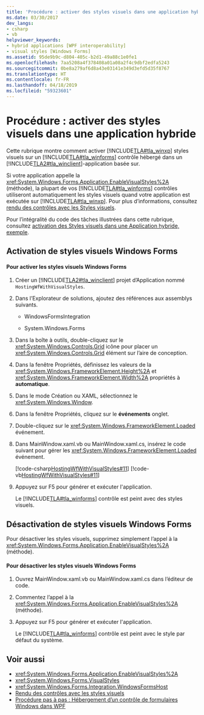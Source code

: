```yaml
---
title: 'Procédure : activer des styles visuels dans une application hybride'
ms.date: 03/30/2017
dev_langs:
- csharp
- vb
helpviewer_keywords:
- hybrid applications [WPF interoperability]
- visual styles [Windows Forms]
ms.assetid: 95de9b9c-d804-405c-b2d1-49a88c1e0fe1
ms.openlocfilehash: 7aa5208a4f378408a01a08a2f4c9dbf2edfa5243
ms.sourcegitcommit: 0be8a279af6d8a43e03141e349d3efd5d35f8767
ms.translationtype: HT
ms.contentlocale: fr-FR
ms.lasthandoff: 04/18/2019
ms.locfileid: "59323601"
---
```

# <a name="how-to-enable-visual-styles-in-a-hybrid-application"></a>Procédure : activer des styles visuels dans une application hybride
Cette rubrique montre comment activer [!INCLUDE[TLA#tla_winxp](../../../../includes/tlasharptla-winxp-md.md)] styles visuels sur un [!INCLUDE[TLA#tla_winforms](../../../../includes/tlasharptla-winforms-md.md)] contrôle hébergé dans un [!INCLUDE[TLA2#tla_winclient](../../../../includes/tla2sharptla-winclient-md.md)]-application basée sur.  
  
 Si votre application appelle la <xref:System.Windows.Forms.Application.EnableVisualStyles%2A> (méthode), la plupart de vos [!INCLUDE[TLA#tla_winforms](../../../../includes/tlasharptla-winforms-md.md)] contrôles utiliseront automatiquement les styles visuels quand votre application est exécutée sur [!INCLUDE[TLA#tla_winxp](../../../../includes/tlasharptla-winxp-md.md)]. Pour plus d’informations, consultez [rendu des contrôles avec les Styles visuels](../../winforms/controls/rendering-controls-with-visual-styles.md).  
  
 Pour l’intégralité du code des tâches illustrées dans cette rubrique, consultez [activation des Styles visuels dans une Application hybride, exemple](https://go.microsoft.com/fwlink/?LinkID=159986).  
  
## <a name="enabling-windows-forms-visual-styles"></a>Activation de styles visuels Windows Forms  
  
#### <a name="to-enable-windows-forms-visual-styles"></a>Pour activer les styles visuels Windows Forms  
  
1. Créer un [!INCLUDE[TLA2#tla_winclient](../../../../includes/tla2sharptla-winclient-md.md)] projet d’Application nommé `HostingWfWithVisualStyles`.  
  
2. Dans l’Explorateur de solutions, ajoutez des références aux assemblys suivants.  
  
    -   WindowsFormsIntegration  
  
    -   System.Windows.Forms  
  
3. Dans la boîte à outils, double-cliquez sur le <xref:System.Windows.Controls.Grid> icône pour placer un <xref:System.Windows.Controls.Grid> élément sur l’aire de conception.  
  
4. Dans la fenêtre Propriétés, définissez les valeurs de la <xref:System.Windows.FrameworkElement.Height%2A> et <xref:System.Windows.FrameworkElement.Width%2A> propriétés à **automatique**.  
  
5. Dans le mode Création ou XAML, sélectionnez le <xref:System.Windows.Window>.  
  
6. Dans la fenêtre Propriétés, cliquez sur le **événements** onglet.  
  
7. Double-cliquez sur le <xref:System.Windows.FrameworkElement.Loaded> événement.
  
8. Dans MainWindow.xaml.vb ou MainWindow.xaml.cs, insérez le code suivant pour gérer les <xref:System.Windows.FrameworkElement.Loaded> événement.  
  
     [!code-csharp[HostingWfWithVisualStyles#11](~/samples/snippets/csharp/VS_Snippets_Wpf/HostingWfWithVisualStyles/CSharp/HostingWfWithVisualStyles/Window1.xaml.cs#11)]
     [!code-vb[HostingWfWithVisualStyles#11](~/samples/snippets/visualbasic/VS_Snippets_Wpf/HostingWfWithVisualStyles/VisualBasic/HostingWfWithVisualStyles/Window1.xaml.vb#11)]  
  
9. Appuyez sur F5 pour générer et exécuter l'application.  
  
     Le [!INCLUDE[TLA#tla_winforms](../../../../includes/tlasharptla-winforms-md.md)] contrôle est peint avec des styles visuels.  
  
## <a name="disabling-windows-forms-visual-styles"></a>Désactivation de styles visuels Windows Forms  
 Pour désactiver les styles visuels, supprimez simplement l’appel à la <xref:System.Windows.Forms.Application.EnableVisualStyles%2A> (méthode).  
  
#### <a name="to-disable-windows-forms-visual-styles"></a>Pour désactiver les styles visuels Windows Forms  
  
1. Ouvrez MainWindow.xaml.vb ou MainWindow.xaml.cs dans l’éditeur de code.  
  
2. Commentez l’appel à la <xref:System.Windows.Forms.Application.EnableVisualStyles%2A> (méthode).  
  
3. Appuyez sur F5 pour générer et exécuter l'application.  
  
     Le [!INCLUDE[TLA#tla_winforms](../../../../includes/tlasharptla-winforms-md.md)] contrôle est peint avec le style par défaut du système.  
  
## <a name="see-also"></a>Voir aussi

- <xref:System.Windows.Forms.Application.EnableVisualStyles%2A>
- <xref:System.Windows.Forms.VisualStyles>
- <xref:System.Windows.Forms.Integration.WindowsFormsHost>
- [Rendu des contrôles avec les styles visuels](../../winforms/controls/rendering-controls-with-visual-styles.md)
- [Procédure pas à pas : Hébergement d’un contrôle de formulaires Windows dans WPF](walkthrough-hosting-a-windows-forms-control-in-wpf.md)
